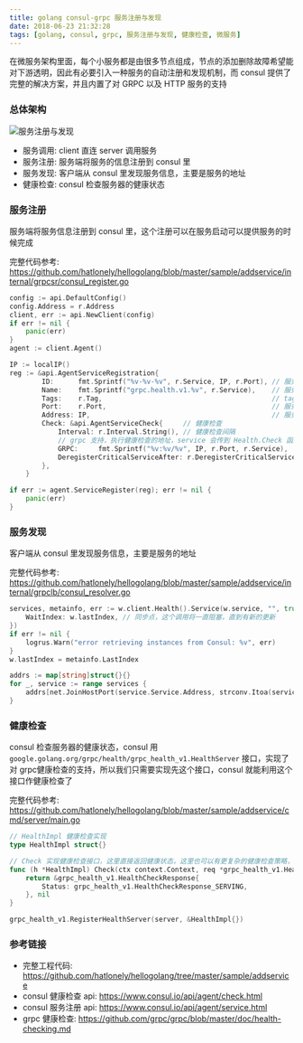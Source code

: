 ```yaml
---
title: golang consul-grpc 服务注册与发现
date: 2018-06-23 21:32:28
tags: [golang, consul, grpc, 服务注册与发现, 健康检查, 微服务]
---
```


在微服务架构里面，每个小服务都是由很多节点组成，节点的添加删除故障希望能对下游透明，因此有必要引入一种服务的自动注册和发现机制，而 consul 提供了完整的解决方案，并且内置了对 GRPC 以及 HTTP 服务的支持

### 总体架构

![服务注册与发现](/img/service_register_and_find.png)

- 服务调用: client 直连 server 调用服务
- 服务注册: 服务端将服务的信息注册到 consul 里
- 服务发现: 客户端从 consul 里发现服务信息，主要是服务的地址
- 健康检查: consul 检查服务器的健康状态

### 服务注册

服务端将服务信息注册到 consul 里，这个注册可以在服务启动可以提供服务的时候完成

完整代码参考: <https://github.com/hatlonely/hellogolang/blob/master/sample/addservice/internal/grpcsr/consul_register.go>

``` go
config := api.DefaultConfig()
config.Address = r.Address
client, err := api.NewClient(config)
if err != nil {
    panic(err)
}
agent := client.Agent()

IP := localIP()
reg := &api.AgentServiceRegistration{
		ID:      fmt.Sprintf("%v-%v-%v", r.Service, IP, r.Port), // 服务节点的名称
		Name:    fmt.Sprintf("grpc.health.v1.%v", r.Service),    // 服务名称
		Tags:    r.Tag,                                          // tag，可以为空
		Port:    r.Port,                                         // 服务端口
		Address: IP,                                             // 服务 IP
		Check: &api.AgentServiceCheck{     // 健康检查
            Interval: r.Interval.String(), // 健康检查间隔
            // grpc 支持，执行健康检查的地址，service 会传到 Health.Check 函数中
			GRPC:     fmt.Sprintf("%v:%v/%v", IP, r.Port, r.Service), 
			DeregisterCriticalServiceAfter: r.DeregisterCriticalServiceAfter.String(), // 注销时间，相当于过期时间
		},
	}

if err := agent.ServiceRegister(reg); err != nil {
    panic(err)
}
```

### 服务发现

客户端从 consul 里发现服务信息，主要是服务的地址

完整代码参考: <https://github.com/hatlonely/hellogolang/blob/master/sample/addservice/internal/grpclb/consul_resolver.go>

``` go
services, metainfo, err := w.client.Health().Service(w.service, "", true, &api.QueryOptions{
    WaitIndex: w.lastIndex, // 同步点，这个调用将一直阻塞，直到有新的更新
})
if err != nil {
    logrus.Warn("error retrieving instances from Consul: %v", err)
}
w.lastIndex = metainfo.LastIndex

addrs := map[string]struct{}{}
for _, service := range services {
    addrs[net.JoinHostPort(service.Service.Address, strconv.Itoa(service.Service.Port))] = struct{}{}
}
```

### 健康检查

consul 检查服务器的健康状态，consul 用 `google.golang.org/grpc/health/grpc_health_v1.HealthServer` 接口，实现了对 grpc健康检查的支持，所以我们只需要实现先这个接口，consul 就能利用这个接口作健康检查了

完整代码参考: <https://github.com/hatlonely/hellogolang/blob/master/sample/addservice/cmd/server/main.go>

``` go
// HealthImpl 健康检查实现
type HealthImpl struct{}

// Check 实现健康检查接口，这里直接返回健康状态，这里也可以有更复杂的健康检查策略，比如根据服务器负载来返回
func (h *HealthImpl) Check(ctx context.Context, req *grpc_health_v1.HealthCheckRequest) (*grpc_health_v1.HealthCheckResponse, error) {
	return &grpc_health_v1.HealthCheckResponse{
		Status: grpc_health_v1.HealthCheckResponse_SERVING,
	}, nil
}

grpc_health_v1.RegisterHealthServer(server, &HealthImpl{})
```

### 参考链接

- 完整工程代码: <https://github.com/hatlonely/hellogolang/tree/master/sample/addservice>
- consul 健康检查 api: <https://www.consul.io/api/agent/check.html>
- consul 服务注册 api: <https://www.consul.io/api/agent/service.html>
- grpc 健康检查: <https://github.com/grpc/grpc/blob/master/doc/health-checking.md>
